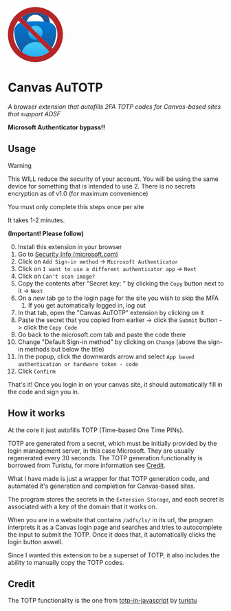 <img src="icons/128.png">

# Canvas AuTOTP

*A browser extension that autofills 2FA TOTP codes for Canvas-based sites that support ADSF*

**Microsoft Authenticator bypass!!**


## Usage

>[!warning]
>This WILL reduce the security of your account. 
>You will be using the same device for something that is intended to use 2.
>There is no secrets encryption as of v1.0 (for maximum convenience)

You must only complete this steps once per site

It takes 1-2 minutes.

**(Important! Please follow)**

0. Install this extension in your browser
1. Go to [Security Info (microsoft.com)](https://mysignins.microsoft.com/security-info)
2. Click on `Add Sign-in method` -> `Microsoft Authenticator`
3. Click on `I want to use a different authenticator app` -> `Next`
4. Click on `Can't scan image?`
5. Copy the contents after "Secret key: " by clicking the `Copy` button next to it -> `Next`
6. On a *new* tab go to the login page for the site you wish to skip the MFA
   1. If you get automatically logged in, log out
7. In that tab, open the "Canvas AuTOTP" extension by clicking on it
8. Paste the secret that you copied from earlier -> click the `Submit` button -> click the `Copy Code`
9. Go back to the microsoft.com tab and paste the code there
10. Change "Default Sign-in method" by clicking on `Change` (above the sign-in methods but below the title)
11. In the popup, click the downwards arrow and select `App based authentication or hardware token - code`
12. Click `Confirm`

That's it! Once you login in on your canvas site, it should automatically fill in the code and sign you in.

## How it works

At the core it just autofills TOTP (Time-based One Time PINs).

TOTP are generated from a secret, which must be initially provided by the login management server, in this case Microsoft. They are usually regenerated every 30 seconds. The TOTP generation functionality is borrowed from Turistu, for more information see [Credit](#Credit).

What I have made is just a wrapper for that TOTP generation code, and automated it's generation and completion for Canvas-based sites.

The program stores the secrets in the `Extension Storage`, and each secret is associated with a key of the domain that it works on.

When you are in a website that contains `/adfs/ls/` in its url, the program interprets it as a Canvas login page and searches and tries to autocomplete the input to submit the TOTP. Once it does that, it automatically clicks the login button aswell.

Since I wanted this extension to be a superset of TOTP, it also includes the ability to manually copy the TOTP codes.

## Credit

The TOTP functionality is the one from [totp-in-javascript](https://github.com/turistu/totp-in-javascript) by [turistu](https://github.com/turistu) 

